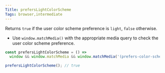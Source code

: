 ```yaml
---
Title: prefersLightColorScheme
Tags: browser,intermediate
---
```


Returns `true` if the user color scheme preference is `light`, `false` otherwise.

- Use `window.matchMedia()` with the appropriate media query to check the user color scheme preference.

```js
const prefersLightColorScheme = () =>
  window && window.matchMedia && window.matchMedia('(prefers-color-scheme: light)').matches;
```

```js
prefersLightColorScheme(); // true
```
